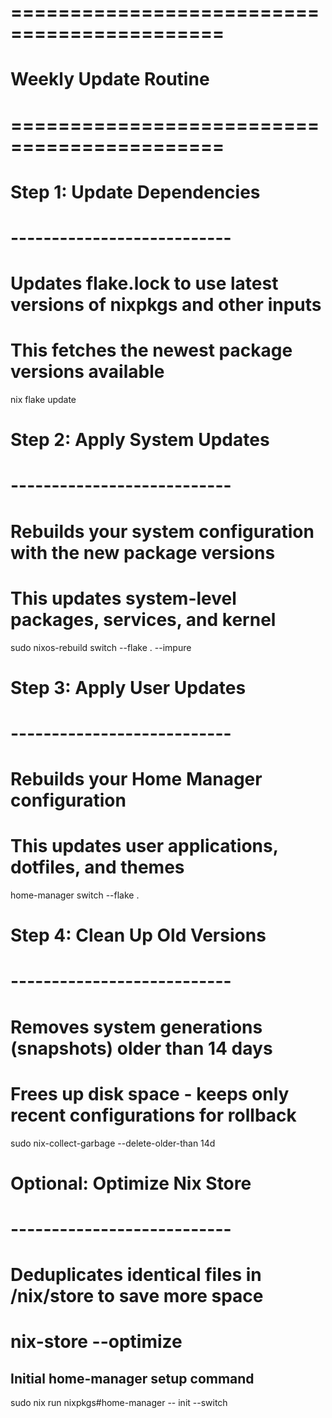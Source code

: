 # ============================================
# Weekly Update Routine
# ============================================

# Step 1: Update Dependencies
# ---------------------------
# Updates flake.lock to use latest versions of nixpkgs and other inputs
# This fetches the newest package versions available
nix flake update

# Step 2: Apply System Updates
# ---------------------------
# Rebuilds your system configuration with the new package versions
# This updates system-level packages, services, and kernel
sudo nixos-rebuild switch --flake . --impure

# Step 3: Apply User Updates
# ---------------------------
# Rebuilds your Home Manager configuration
# This updates user applications, dotfiles, and themes
home-manager switch --flake .

# Step 4: Clean Up Old Versions
# ---------------------------
# Removes system generations (snapshots) older than 14 days
# Frees up disk space - keeps only recent configurations for rollback
sudo nix-collect-garbage --delete-older-than 14d

# Optional: Optimize Nix Store
# ---------------------------
# Deduplicates identical files in /nix/store to save more space
# nix-store --optimize




## Initial home-manager setup command
sudo nix run nixpkgs#home-manager -- init --switch
